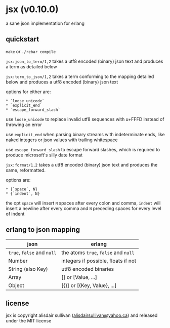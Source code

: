jsx (v0.10.0)
=============

a sane json implementation for erlang


quickstart
----------

`make` or `./rebar compile`

`jsx:json_to_term/1,2` takes a utf8 encoded (binary) json text and produces a term as detailed below

`jsx:term_to_json/1,2` takes a term conforming to the mapping detailed below and produces a utf8 encoded (binary) json text

options for either are:

    * `loose_unicode`
    * `explicit_end`
    * `escape_forward_slash`

use `loose_unicode` to replace invalid utf8 sequences with u+FFFD instead of throwing an error

use `explicit_end` when parsing binary streams with indeterminate ends, like naked integers or json values with trailing whitespace

use `escape_forward_slash` to escape forward slashes, which is required to produce microsoft's silly date format


`jsx:format/1,2` takes a utf8 encoded (binary) json text and produces the same, reformatted.

options are:

    * {`space`, N}
    * {`indent`, N}
    
the opt `space` will insert `N` spaces after every colon and comma, `indent` will insert a newline after every comma and `N` preceding spaces for every level of indent


erlang to json mapping
----------------------

json                       | erlang
---------------------------|---------------------------
`true`, `false` and `null` | the atoms `true`, `false` and `null`
Number                     | integers if possible, floats if not
String (also Key)          | utf8 encoded binaries
Array                      | [] or [Value, ...]
Object                     | [{}] or [{Key, Value}, ...]


license
-------

jsx is copyright alisdair sullivan (alisdairsullivan@yahoo.ca) and released under the MIT license

